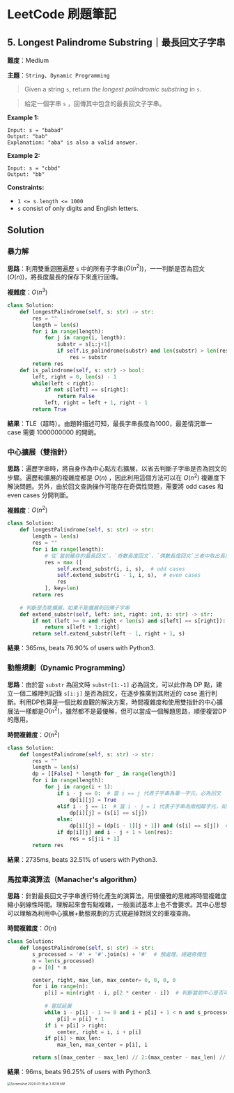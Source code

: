 # LeetCode 刷題筆記

## 5. Longest Palindrome Substring｜最長回文子字串

**難度**：Medium

**主題**：`String`、`Dynamic Programming`

>   Given a string `s`, return *the longest* *palindromic* *substring* in `s`.

>   給定一個字串 `s` ，回傳其中包含的最長回文子字串。

**Example 1:**

```
Input: s = "babad"
Output: "bab"
Explanation: "aba" is also a valid answer.
```

**Example 2:**

```
Input: s = "cbbd"
Output: "bb"
```

**Constraints:**

-   `1 <= s.length <= 1000`
-   `s` consist of only digits and English letters.

## Solution

### 暴力解

**思路**：利用雙重迴圈遍歷 `s` 中的所有子字串($O(n^2)$)，一一判斷是否為回文($O(n)$)，將長度最長的保存下來進行回傳。

**複雜度**：$O(n^3)$

```python
class Solution:
    def longestPalindrome(self, s: str) -> str:
        res = ""
        length = len(s)
        for i in range(length):
            for j in range(i, length):
                substr = s[i:j+1]
                if self.is_palindrome(substr) and len(substr) > len(res):
                    res = substr
        return res
    def is_palindrome(self, s: str) -> bool:
        left, right = 0, len(s) - 1
        while(left < right):
            if not s[left] == s[right]:
                return False
            left, right = left + 1, right - 1
        return True
```

**結果**：TLE（超時）。由題幹描述可知，最長字串長度為1000，最差情況單一 case 需要 1000000000 的開銷。

### 中心擴展（雙指針）

**思路**：遍歷字串時，將自身作為中心點左右擴展，以省去判斷子字串是否為回文的步驟。遍歷和擴展的複雜度都是 $O(n)$ ，因此利用這個方法可以在 $O(n^2)$ 複雜度下解決問題。另外，由於回文查詢操作可能存在奇偶性問題，需要將 odd cases 和 even cases 分開判斷。

**複雜度**：$O(n^2)$

```python
class Solution:
    def longestPalindrome(self, s: str) -> str:
        length = len(s)
        res = ""
        for i in range(length):
          	# 從`當前緩存的最長回文`、`奇數長度回文`、`偶數長度回文`三者中取出長度最長的
            res = max ([
                self.extend_substr(i, i, s),  # odd cases
                self.extend_substr(i - 1, i, s),  # even cases
                res
            ], key=len)           
        return res
    
    # 判斷是否能擴展，如果不能擴展則回傳子字串
    def extend_substr(self, left: int, right: int, s: str) -> str:
        if not (left >= 0 and right < len(s) and s[left] == s[right]):
            return s[left + 1:right]
        return self.extend_substr(left - 1, right + 1, s)
```

**結果**：365ms, beats 76.90% of users with Python3.

### 動態規劃（Dynamic Programming）

**思路**：由於當 `substr` 為回文時 `substr[1:-1]` 必為回文，可以此作為 DP 點，建立一個二維陣列記錄 `s[i:j]` 是否為回文，在逐步推廣到其附近的 case 進行判斷。利用DP也算是一個比較直觀的解決方案，時間複雜度和使用雙指針的中心擴展法一樣都是$O(n^2)$，雖然都不是最優解，但可以當成一個解題思路，順便複習DP的應用。

**時間複雜度**：$O(n^2)$

```python
class Solution:
    def longestPalindrome(self, s: str) -> str:
        res = ""
        length = len(s)
        dp = [[False] * length for _ in range(length)]
        for i in range(length):
            for j in range(i + 1):
                if i - j == 0:  # 當 i == j 代表子字串為單一字元，必為回文
                    dp[i][j] = True
                elif i - j == 1:  # 當 i - j = 1 代表子字串為兩相鄰字元，如果兩字元相同則必為回文
                    dp[i][j] = (s[i] == s[j])
                else:
                    dp[i][j] = (dp[i - 1][j + 1]) and (s[i] == s[j])  # dp點
                if dp[i][j] and i - j + 1 > len(res):
                    res = s[j:i + 1]
        return res
```

**結果**：2735ms, beats 32.51% of users with Python3.

### 馬拉車演算法（Manacher's algorithm）

**思路**：針對最長回文子字串進行特化產生的演算法，用很優雅的思維將時間複雜度縮小到線性時間。理解起來會有點複雜，一般面試基本上也不會要求。其中心思想可以理解為利用中心擴展+動態規劃的方式規避掉對回文的重複查詢。

**時間複雜度**：$O(n)$

```python
class Solution:
    def longestPalindrome(self, s: str) -> str:
        s_processed = '#' + '#'.join(s) + '#'  # 預處理，規避奇偶性
        n = len(s_processed)
        p = [0] * n

        center, right, max_len, max_center= 0, 0, 0, 0
        for i in range(n):
            p[i] = min(right - i, p[2 * center - i])  # 判斷當前中心是否可計算
            
            # 嘗試延展
            while i - p[i] - 1 >= 0 and i + p[i] + 1 < n and s_processed[i - p[i] - 1] == s_processed[i + p[i] + 1]:
                p[i] = p[i] + 1
            if i + p[i] > right:
                center, right = i, i + p[i]
            if p[i] > max_len:
                max_len, max_center = p[i], i

        return s[(max_center - max_len) // 2:(max_center - max_len) // 2 + max_len]  # 恢復字串
```

**結果**：96ms, beats 96.25% of users with Python3.

<img src="/Users/luoyongneng/Library/Application Support/typora-user-images/Screenshot 2024-01-18 at 3.40.16 AM.png" alt="Screenshot 2024-01-18 at 3.40.16 AM" style="zoom:50%;" />
